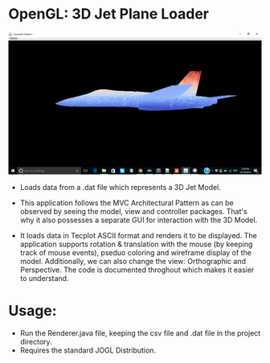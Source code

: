 # OpenGL: 3D Jet Plane Loader

![Image](/Screenshot1.bmp?raw=true "3D Jet Plane Image")

- Loads data from a .dat file which represents a 3D Jet Model. 

- This application follows the MVC Architectural Pattern as can be observed by seeing the model, view and controller packages. That's why it also possesses a separate GUI for interaction with the 3D Model.

- It loads data in Tecplot ASCII format and renders it to be displayed. The application supports rotation & translation with the mouse (by keeping track of mouse events), pseduo coloring and wireframe display of the model. Additionally, we can also change the view: Orthographic and Perspective. The code is documented throghout which makes it easier to understand. 

# Usage:
- Run the Renderer.java file, keeping the csv file and .dat file in the project directory.
- Requires the standard JOGL Distribution.

